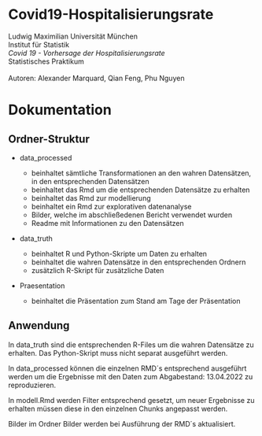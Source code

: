 # Covid19-Hospitalisierungsrate
Ludwig Maximilian Universität München </br>
Institut für Statistik </br>
*Covid 19 - Vorhersage der Hospitalisierungsrate* </br>
Statistisches Praktikum </br>
</br>
Autoren: Alexander Marquard, Qian Feng, Phu Nguyen

# Dokumentation

## Ordner-Struktur

- data_processed
  - beinhaltet sämtliche Transformationen an den wahren Datensätzen, in den
  entsprechenden Datensätzen
  - beinhaltet das Rmd um die entsprechenden Datensätze zu erhalten
  - beinhaltet das Rmd zur modellierung
  - beinhaltet ein Rmd zur explorativen datenanalyse
  - Bilder, welche im abschließedenen Bericht verwendet wurden
  - Readme mit Informationen zu den Datensätzen
  
- data_truth
  - beinhaltet R und Python-Skripte um Daten zu erhalten
  - beinhaltet die wahren Datensätze in den entsprechenden Ordnern
  - zusätzlich R-Skript für zusätzliche Daten
  
- Praesentation
  - beinhaltet die Präsentation zum Stand am Tage der Präsentation


## Anwendung

In data_truth sind die entsprechenden R-Files um die wahren Datensätze zu 
erhalten. Das Python-Skript muss nicht separat ausgeführt werden.

In data_processed können die einzelnen RMD´s entsprechend ausgeführt werden
um die Ergebnisse mit den Daten zum Abgabestand: 13.04.2022 zu reproduzieren.

In modell.Rmd werden Filter entsprechend gesetzt, um neuer Ergebnisse zu erhalten
müssen diese in den einzelnen Chunks angepasst werden.

Bilder im Ordner Bilder werden bei Ausführung der RMD´s aktualisiert.
    
